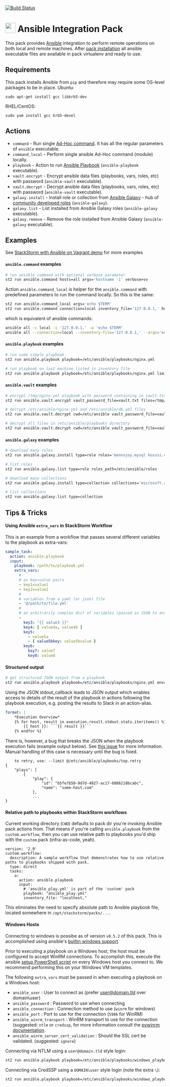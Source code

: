 [![Build Status](https://circleci.com/gh/StackStorm-Exchange/stackstorm-ansible.svg?style=shield)](https://circleci.com/gh/StackStorm-Exchange/stackstorm-ansible)

# <img src="http://www.ansible.com/favicon.ico" width="32px" valign="-3px"/> Ansible Integration Pack
This pack provides [Ansible](http://www.ansible.com/) integration to perform remote operations on both local and remote machines.
After [pack installation](http://docs.stackstorm.com/packs.html#getting-a-pack) all ansible executable files are available in pack virtualenv and ready to use.

## Requirements
This pack installs Ansible from `pip` and therefore may require some OS-level packages to be in place.
Ubuntu:
```
sudo apt-get install gcc libkrb5-dev
```
RHEL/CentOS:
```
sudo yum install gcc krb5-devel
```

## Actions
* `command` - Run single [Ad-Hoc command](http://docs.ansible.com/intro_adhoc.html). It has all the regular parameters of `ansible` executable.
* `command_local` - Perform single ansible Ad-Hoc command (module) locally.
* `playbook` - Action to run [Ansible Playbook](http://docs.ansible.com/playbooks.html) (`ansible-playbook` executable).
* `vault.encrypt` - Encrypt ansible data files (playbooks, vars, roles, etc) with password (`ansible-vault` executable).
* `vault.decrypt` - Decrypt ansible data files (playbooks, vars, roles, etc) with password (`ansible-vault` executable).
* `galaxy.install` - Install role or collection from [Ansible Galaxy](http://docs.ansible.com/galaxy.html) - hub of [community developed roles](https://galaxy.ansible.com/) (`ansible-galaxy`).
* `galaxy.list` - List installed from Ansible Galaxy roles (`ansible-galaxy` executable).
* `galaxy.remove` - Remove the role installed from Ansible Galaxy (`ansible-galaxy` executable).

## Examples
See [StackStorm with Ansible on Vagrant demo](https://github.com/StackStorm/st2-ansible-vagrant) for more examples

#### `ansible.command` examples
```sh
# run ansible command with optional verbose parameter
st2 run ansible.command hosts=all args='hostname -i' verbose=vv
```

Action `ansible.command_local` is helper for the `ansible.command` with predefined parameters to run the command locally. So this is the same:
```sh
st2 run ansible.command_local args='echo $TERM'
st2 run ansible.command connection=local inventory_file='127.0.0.1,' hosts=all args='echo $TERM'
```
which is equivalent of ansible commands:
```sh
ansible all -c local -i '127.0.0.1,' -a 'echo $TERM'
ansible all --connection=local --inventory-file='127.0.0.1,' --args='echo $TERM'
```

#### `ansible.playbook` examples
```sh
# run some simple playbook
st2 run ansible.playbook playbook=/etc/ansible/playbooks/nginx.yml

# run playbook on last machine listed in inventory file
st2 run ansible.playbook playbook=/etc/ansible/playbooks/nginx.yml limit='all[-1]'
```

#### `ansible.vault` examples
```sh
# encrypt /tmp/nginx.yml playbook with password containing in vault.txt
st2 run ansible.vault.encrypt vault_password_file=vault.txt files=/tmp/nginx.yml

# decrypt /etc/ansible/nginx.yml and /etc/ansible/db.yml files
st2 run ansible.vault.decrypt cwd=/etc/ansible vault_password_file=vault.txt files='nginx.yml db.yml'

# decrypt all files in /etc/ansible/playbooks directory
st2 run ansible.vault.decrypt cwd=/etc/ansible vault_password_file=vault.txt files='playbooks/*'
```

#### `ansible.galaxy` examples
```sh
# download many roles
st2 run ansible.galaxy.install type=role roles='bennojoy.mysql kosssi.composer'

# list roles
st2 run ansible.galaxy.list type=role roles_path=/etc/ansible/roles

# download many collections
st2 run ansible.galaxy.install type=collection collections='microsoft.ad ansible.rabittmq'

# list collections
st2 run ansible.galaxy.list type=collection
```

## Tips & Tricks
#### Using Ansible `extra_vars` in StackStorm Workflow
This is an example from a workflow that passes several different
variables to the playbook as extra-vars:

```yaml
sample_task:
  action: ansible.playbook
  input:
    playbook: /path/to/playbook.yml
    extra_vars:
      #
      # as key=value pairs
      - key1=value1
      - key2=value2
      #
      # variables from a yaml (or json) file
      - '@/path/to/file.yml'
      #
      # an arbitrarily complex dict of variables (passed as JSON to ansible)
      -
        key3: "{{ value3 }}"
        key4: [ value4a, value4b ]
        key5:
          - value5a
          - { value5bkey: value5bvalue }
        key6:
          key7: value7
          key8: value8
```

#### Structured output
```sh
# get structured JSON output from a playbook
st2 run ansible.playbook playbook=/etc/ansible/playbooks/nginx.yml env='{"ANSIBLE_STDOUT_CALLBACK":"json"}'
```
Using the JSON stdout_callback leads to JSON output which enables access to details of the result of the playbook in actions following the playbook execution, e.g. posting the results to Slack in an action-alias.
```yaml
format: | 
    *Execution Overview*
    {% for host, result in execution.result.stdout.stats.iteritems() %}
        {{ host }}: ```{{ result }}```
    {% endfor %}
```
There is, however, a bug that breaks the JSON when the playbook execution fails (example output below). See [this issue](https://github.com/ansible/ansible/issues/17122) for more information. Manual handling of this case is necessary until the bug is fixed.
```
	to retry, use: --limit @/etc/ansible/playbooks/top.retry
{
    "plays": [
        {
            "play": {
                "id": "b5fe7b50-9d7d-4927-ac17-6886218bcabc", 
                "name": "some-host.com"
            }, 
            ...
}
```

#### Relative path to playbooks within StackStorm workflows
Current working directory (`CWD`) defaults to pack dir you're invoking Ansible pack actions from.
That means if you're calling `ansible.playbook` from the `custom.workflow`, then you can use relative path to playbooks you'd ship with the `custom` pack (infra-as-code, yeah).
```
version: '2.0'
custom.workflow:
  description: A sample workflow that demonstrates how to use relative paths to playbooks shipped with pack.
  type: direct
  tasks:
    a:
      action: ansible.playbook
      input:
        # 'ansible_play.yml' is part of the 'custom' pack
        playbook: "ansible_play.yml"
        inventory_file: "localhost,"
```
This eliminates the need to specify absolute path to Ansible playbook file, located somewhere in `/opt/stackstorm/packs/...`.

#### Windows Hosts
Connecting to windows is possibe as of version `v0.5.2` of this pack.
This is accomplished using ansible's [builtin windows support](http://docs.ansible.com/ansible/latest/intro_windows.html).

Prior to executing a playbook on a Windows host, the host must be configured to
accept WinRM connections. To accomplish this, execute the ansible [setup PowerShell script](https://github.com/ansible/ansible/blob/devel/examples/scripts/ConfigureRemotingForAnsible.ps1)
on every Windows host you connect to. We recommend performing this on your
Windows VM templates.

The following `extra_vars` must be passed in when executing a playbook on a Windows host:

* `ansible_user` : User to connect as (prefer user@domain.tld over domain\user)
* `ansible_password` : Password to use when connecting
* `ansible_connection` : Connection method to use (`winrm` for windows)
* `ansible_port` : Port to use for the connection (`5986` for WinRM)
* `ansible_winrm_transport` : WinRM transport to use for the connection (suggested: `ntlm` or `credssp`, for more information consult the [pywinrm documentation](https://github.com/diyan/pywinrm/).
* `ansible_winrm_server_cert_validation` : Should the SSL cert be validated. (suggested: `ignore`)


Connecting via NTLM using a `user@domain.tld` style login:

``` sh
st2 run ansible.playbook playbook=/etc/ansible/playbooks/windows_playbook.yaml inventory_file="winvm01.domain.tld," extra_vars='["ansible_user=user@domain.tld","ansible_password=xxx","ansible_port=5986","ansible_connection=winrm","ansible_winrm_server_cert_validation=ignore","ansible_winrm_transport=ntlm"]'
```

Connecting via CredSSP using a `DOMAIN\user` style login (note the extra `\`):

``` sh
st2 run ansible.playbook playbook=/etc/ansible/playbooks/windows_playbook.yaml inventory_file="winvm01.domain.tld," extra_vars='["ansible_user=DOMAIN\\\\user","ansible_password=xxx","ansible_port=5986","ansible_connection=winrm","ansible_winrm_server_cert_validation=ignore","ansible_winrm_transport=credssp"]'
```